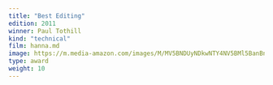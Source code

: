 ```yaml
---
title: "Best Editing"
edition: 2011
winner: Paul Tothill
kind: "technical"
film: hanna.md
image: https://m.media-amazon.com/images/M/MV5BNDUyNDkwNTY4NV5BMl5BanBnXkFtZTcwMDUyNTg3NA@@._V1_FMjpg_UX1024_.jpg
type: award
weight: 10
---
```

